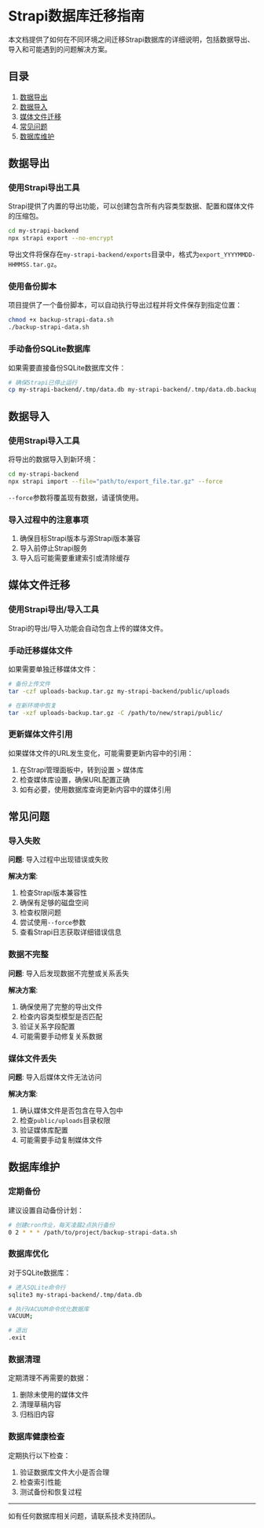 # Strapi数据库迁移指南

本文档提供了如何在不同环境之间迁移Strapi数据库的详细说明，包括数据导出、导入和可能遇到的问题解决方案。

## 目录

1. [数据导出](#数据导出)
2. [数据导入](#数据导入)
3. [媒体文件迁移](#媒体文件迁移)
4. [常见问题](#常见问题)
5. [数据库维护](#数据库维护)

## 数据导出

### 使用Strapi导出工具

Strapi提供了内置的导出功能，可以创建包含所有内容类型数据、配置和媒体文件的压缩包。

```bash
cd my-strapi-backend
npx strapi export --no-encrypt
```

导出文件将保存在`my-strapi-backend/exports`目录中，格式为`export_YYYYMMDD-HHMMSS.tar.gz`。

### 使用备份脚本

项目提供了一个备份脚本，可以自动执行导出过程并将文件保存到指定位置：

```bash
chmod +x backup-strapi-data.sh
./backup-strapi-data.sh
```

### 手动备份SQLite数据库

如果需要直接备份SQLite数据库文件：

```bash
# 确保Strapi已停止运行
cp my-strapi-backend/.tmp/data.db my-strapi-backend/.tmp/data.db.backup
```

## 数据导入

### 使用Strapi导入工具

将导出的数据导入到新环境：

```bash
cd my-strapi-backend
npx strapi import --file="path/to/export_file.tar.gz" --force
```

`--force`参数将覆盖现有数据，请谨慎使用。

### 导入过程中的注意事项

1. 确保目标Strapi版本与源Strapi版本兼容
2. 导入前停止Strapi服务
3. 导入后可能需要重建索引或清除缓存

## 媒体文件迁移

### 使用Strapi导出/导入工具

Strapi的导出/导入功能会自动包含上传的媒体文件。

### 手动迁移媒体文件

如果需要单独迁移媒体文件：

```bash
# 备份上传文件
tar -czf uploads-backup.tar.gz my-strapi-backend/public/uploads

# 在新环境中恢复
tar -xzf uploads-backup.tar.gz -C /path/to/new/strapi/public/
```

### 更新媒体文件引用

如果媒体文件的URL发生变化，可能需要更新内容中的引用：

1. 在Strapi管理面板中，转到设置 > 媒体库
2. 检查媒体库设置，确保URL配置正确
3. 如有必要，使用数据库查询更新内容中的媒体引用

## 常见问题

### 导入失败

**问题**: 导入过程中出现错误或失败

**解决方案**:
1. 检查Strapi版本兼容性
2. 确保有足够的磁盘空间
3. 检查权限问题
4. 尝试使用`--force`参数
5. 查看Strapi日志获取详细错误信息

### 数据不完整

**问题**: 导入后发现数据不完整或关系丢失

**解决方案**:
1. 确保使用了完整的导出文件
2. 检查内容类型模型是否匹配
3. 验证关系字段配置
4. 可能需要手动修复关系数据

### 媒体文件丢失

**问题**: 导入后媒体文件无法访问

**解决方案**:
1. 确认媒体文件是否包含在导入包中
2. 检查`public/uploads`目录权限
3. 验证媒体库配置
4. 可能需要手动复制媒体文件

## 数据库维护

### 定期备份

建议设置自动备份计划：

```bash
# 创建cron作业，每天凌晨2点执行备份
0 2 * * * /path/to/project/backup-strapi-data.sh
```

### 数据库优化

对于SQLite数据库：

```bash
# 进入SQLite命令行
sqlite3 my-strapi-backend/.tmp/data.db

# 执行VACUUM命令优化数据库
VACUUM;

# 退出
.exit
```

### 数据清理

定期清理不再需要的数据：

1. 删除未使用的媒体文件
2. 清理草稿内容
3. 归档旧内容

### 数据库健康检查

定期执行以下检查：

1. 验证数据库文件大小是否合理
2. 检查索引性能
3. 测试备份和恢复过程

---

如有任何数据库相关问题，请联系技术支持团队。
